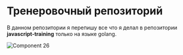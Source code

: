 # Тренеровочный репозиторий
В данном репозитории я перепишу все что я делал в репозитории **javascript-training** только на 
языке golang.

![Component 26](https://github.com/root9464/go-training/assets/104570588/bd6cfe22-7bdd-43ca-b0ca-a0b18f77caba)
